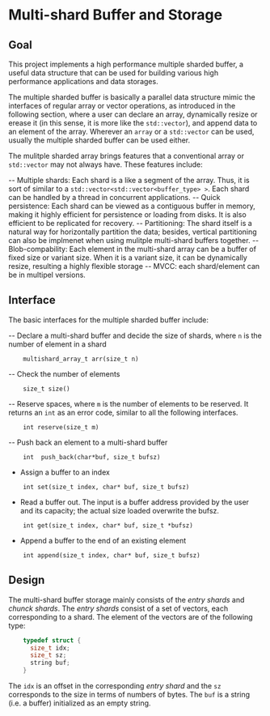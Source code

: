 # Multi-shard Buffer and Storage

## Goal

This project implements a high performance multiple sharded buffer, a useful data structure that can be used for building various high performance applications and data storages.

The multiple sharded buffer is basically a parallel data structure mimic the interfaces of regular array or vector operations, as introduced in the following section, where a user can declare an array, dynamically resize or erease it (in this sense, it is more like the `std::vector`), and append data to an element of the array. Wherever an `array` or a `std::vector` can be used, usually the multiple sharded buffer can be used either. 

The mulitple sharded array brings features that a conventional array or `std::vector` may not always have. These features include:

  -- Multiple shards: Each shard is a like a segment of the array. Thus, it is sort of similar to a `std::vector<std::vector<buffer_type> >`. Each shard can be handled by a thread in concurrent applications.
  -- Quick persistence: Each shard can be viewed as a contiguous buffer in memory, making it highly efficient for persistence or loading from disks. It is also efficient to be replicated for recovery.
  -- Partitioning: The shard itself is a natural way for horizontally partition the data; besides, vertical partitioning can also be implmenet when using mulitple multi-shard buffers together.
  -- Blob-compability: Each element in the multi-shard array can be a buffer of fixed size or variant size. When it is a variant size, it can be dynamically resize, resulting a highly flexible storage
  -- MVCC: each shard/element can be in multipel versions.

## Interface

The basic interfaces for the multiple sharded buffer include:

  -- Declare a multi-shard buffer and decide the size of shards, where `n` is the number of element in a shard

```
    multishard_array_t arr(size_t n)
```

  -- Check the number of elements

```
    size_t size()
```  

  -- Reserve spaces, where `m` is the number of elements to be reserved. It returns an `int` as an error code, similar to all the following interfaces.
  
```
    int reserve(size_t m)
```    

  -- Push back an element to a multi-shard buffer

```
    int  push_back(char*buf, size_t bufsz)
```

  - Assign a buffer to an index

```
    int set(size_t index, char* buf, size_t bufsz) 
```

  - Read a buffer out. The input is a buffer address provided by the user and its capacity; the actual size loaded overwrite the bufsz. 
  
```
    int get(size_t index, char* buf, size_t *bufsz)
```    

  - Append a buffer to the end of an existing element
  
```
    int append(size_t index, char* buf, size_t bufsz)
```    

## Design

The multi-shard buffer storage mainly consists of the *entry shards* and *chunck shards*. The *entry shards* consist of a set of vectors, each corresponding to a shard. The element of the vectors are of the following type:

```cpp
    typedef struct {
      size_t idx;
      size_t sz;
      string buf;
    }
```

The `idx` is an offset in the corresponding *entry shard* and the `sz` corresponds to the size in terms of numbers of bytes. The `buf` is a string (i.e. a buffer) initialized as an empty string.
